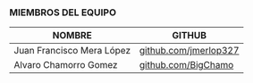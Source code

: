 ### MIEMBROS DEL EQUIPO

|          NOMBRE            |                        GITHUB                           |
|----------------------------|---------------------------------------------------------|
| Juan Francisco Mera López  | [github.com/jmerlop327](https://github.com/jmerlop327)  |
| Alvaro Chamorro Gomez	     | [github.com/BigChamo](https://github.com/BigChamo)      |
